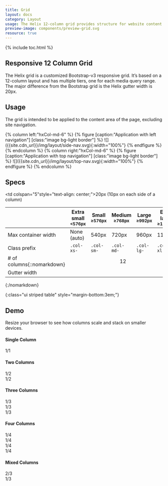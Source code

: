 ```yaml
---
title: Grid
layout: docs
category: Layout
usage: The Helix 12-column grid provides structure for website content.
preview-image: components/preview-grid.svg
resource: true
---
```


{% include toc.html %}

## Responsive 12 Column Grid

The Helix grid is a customized Bootstrap-v3 responsive grid. It’s based on a
12-column layout and has multiple tiers, one for each media query range. The
major difference from the Bootstrap grid is the Helix gutter width is 20px.

## Usage
The grid is intended to be applied to the content area of the page, excluding
site navigation.

<div class="hxRow">
{% column left:"hxCol-md-6" %}
{% figure [caption:"Application with left navigation"] [class:"image bg-light border"] %}
![]({{site.cdn_url}}/img/layout/side-nav.svg){:width="100%"}
{% endfigure %}
{% endcolumn %}
{% column right:"hxCol-md-6" %}
{% figure [caption:"Application with top navigation"] [class:"image bg-light border"] %}
![]({{site.cdn_url}}/img/layout/top-nav.svg){:width="100%"}
{% endfigure %}
{% endcolumn %}
</div>

## Specs

| | Extra small<br><small>&lt;576px</small> | Small<br><small>≥576px</small> | Medium<br><small>≥768px</small> | Large<br><small>≥992px</small> | Extra large<br><small>≥1200px</small> |
|--|--|--|--|--|--|
| Max container width | None (auto) | 540px | 720px | 960px | 1140px |
| Class prefix | `.col-xs-` | `.col-sm-` | `.col-md-` | `.col-lg-` | `.col-xl-` |
| # of columns{::nomarkdown}</td><td colspan="5" style="text-align: center;">12</td></tr><tr><td>Gutter width</td><td colspan="5"style="text-align: center;">20px (10px on each side of a column)</td></tr></table>{:/nomarkdown}
{:class="ui striped table" style="margin-bottom:3em;"}

## Demo

Resize your browser to see how columns scale and stack on smaller devices.

<div id="device">

  <h4 class="hxContainerTitle">Single Column</h4>
  <div class="hxRow">
    <div class="hxCol-xs-12 hxCol-xs-12 hxCol-md-12">
      <div class="grid-bg">1/1</div>
    </div>
  </div>

  <h4 class="hxContainerTitle">Two Columns</h4>
  <div class="hxRow">
    <div class="hxCol-md-6">
      <div class="grid-bg">1/2</div>
    </div>
    <div class="hxCol-md-6">
      <div class="grid-bg">1/2</div>
    </div>
  </div>

  <h4 class="hxContainerTitle">Three Columns</h4>
  <div class="hxRow">
    <div class="hxCol-xs-12 hxCol-md-4">
      <div class="grid-bg">1/3</div>
    </div>
    <div class="hxCol-xs-12 hxCol-md-4">
      <div class="grid-bg">1/3</div>
    </div>
    <div class="hxCol-xs-12 hxCol-md-4">
      <div class="grid-bg">1/3</div>
    </div>
  </div>

  <h4 class="hxContainerTitle">Four Columns</h4>
  <div class="hxRow">
    <div class="hxCol-xs-12 hxCol-sm-6 hxCol-md-3">
      <div class="grid-bg">1/4</div>
    </div>
    <div class="hxCol-xs-12 hxCol-sm-6 hxCol-md-3">
      <div class="grid-bg">1/4</div>
    </div>
    <div class="hxCol-xs-12 hxCol-sm-6 hxCol-md-3">
      <div class="grid-bg">1/4</div>
    </div>
    <div class="hxCol-xs-12 hxCol-sm-6 hxCol-md-3">
      <div class="grid-bg">1/4</div>
    </div>
  </div>

  <h4 class="hxContainerTitle">Mixed Columns</h4>
  <div class="hxRow">
    <div class="hxCol-xs-12 hxCol-md-8">
      <div class="grid-bg">2/3</div>
    </div>
    <div class="hxCol-xs-12 hxCol-md-4">
      <div class="grid-bg">1/3</div>
    </div>
  </div>
</div>
